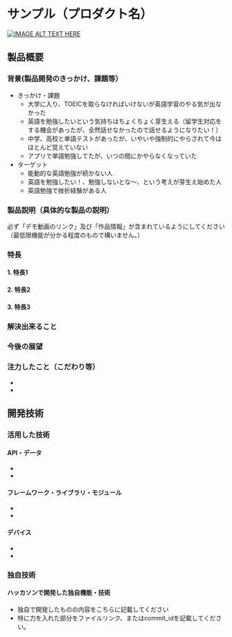 # サンプル（プロダクト名）

[![IMAGE ALT TEXT HERE](https://jphacks.com/wp-content/uploads/2024/07/JPHACKS2024_ogp.jpg)](https://www.youtube.com/watch?v=DZXUkEj-CSI)

## 製品概要
### 背景(製品開発のきっかけ、課題等）
- きっかけ・課題
  - 大学に入り、TOEICを取らなければいけないが英語学習のやる気が出なかった
  - 英語を勉強したいという気持ちはちょくちょく芽生える（留学生対応をする機会があったが、全然話せなかったので話せるようになりたい！）
  - 中学、高校と単語テストがあったが、いやいや強制的にやらされて今はほとんど覚えていない
  - アプリで単語勉強してたが、いつの間にかやらなくなっていた
- ターゲット
  - 能動的な英語勉強が続かない人
  - 英語を勉強したい！、勉強しないとな〜、という考えが芽生え始めた人
  - 英語勉強で挫折経験がある人

### 製品説明（具体的な製品の説明）
必ず「デモ動画のリンク」及び「作品情報」が含まれているようにしてください（最低限機能が分かる程度のもので構いません。）
### 特長
#### 1. 特長1
#### 2. 特長2
#### 3. 特長3

### 解決出来ること
### 今後の展望
### 注力したこと（こだわり等）
* 
* 

## 開発技術
### 活用した技術
#### API・データ
* 
* 

#### フレームワーク・ライブラリ・モジュール
* 
* 

#### デバイス
* 
* 

### 独自技術
#### ハッカソンで開発した独自機能・技術
* 独自で開発したものの内容をこちらに記載してください
* 特に力を入れた部分をファイルリンク、またはcommit_idを記載してください。
